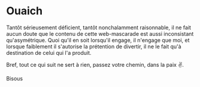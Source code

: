 # Ouaich

Tantôt sérieusement déficient, tantôt nonchalamment raisonnable, il ne fait aucun doute que le contenu de cette web-mascarade est aussi inconsistant qu'asymétrique. Quoi qu'il en soit lorsqu'il engage, il n'engage que moi, et lorsque faiblement il s'autorise la prétention de divertir, il ne le fait qu'à destination de celui qui l'a produit.

Bref, tout ce qui suit ne sert à rien, passez votre chemin, dans la paix ✌️.

Bisous